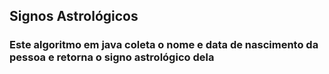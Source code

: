 ## Signos Astrológicos

### Este algoritmo em java coleta o nome e data de nascimento da pessoa e retorna o signo astrológico dela
